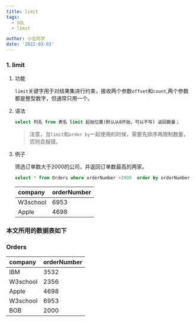 ```yaml
---
title: limit
tags:
  - SQL
  - limit

author: 小左同学
date: '2022-03-03'
---
```


### 1. limit

1. 功能

   `limit`关键字用于对结果集进行约束，接收两个参数`offset`和`count`,两个参数都是整型数字，但通常只用一个。

2. 语法

   ```sql
   select 列名 from 表名 limit 起始位置(默认从0开始，可以不写) 返回数量；
   ```

   > 注意，当`limit`和`order by`一起使用的时候，需要先排序再限制数量，否则会报错。

3. 例子

   筛选订单数大于2000的公司，并返回订单数最高的两家。

   ```sql
   select * from Orders where orderNumber >2000  order by orderNumber desc limit 2;
   ```

   | company  | orderNumber |
   | :------- | :---------- |
   | W3school | 6953        |
   | Apple    | 4698        |



### 本文所用的数据表如下

### Orders

| company  | orderNumber |
| :------- | :---------- |
| IBM      | 3532        |
| W3school | 2356        |
| Apple    | 4698        |
| W3school | 6953        |
| BOB      | 2000        |
